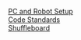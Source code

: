 [PC and Robot Setup](docs/setup.md)  
[Code Standards](docs/code-standards.md)  
[Shuffleboard](shuffleboard/README.md)
